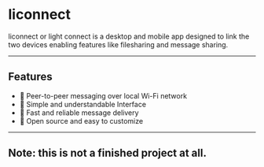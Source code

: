 # liconnect

liconnect or light connect is a desktop and mobile app designed to link the two devices enabling features like filesharing and message sharing.

---

## Features

- 📶 Peer-to-peer messaging over local Wi-Fi network  
- 📱 Simple and understandable Interface 
- 🚀 Fast and reliable message delivery  
- 🔧 Open source and easy to customize



---

Note: this is not a finished project at all.
---

